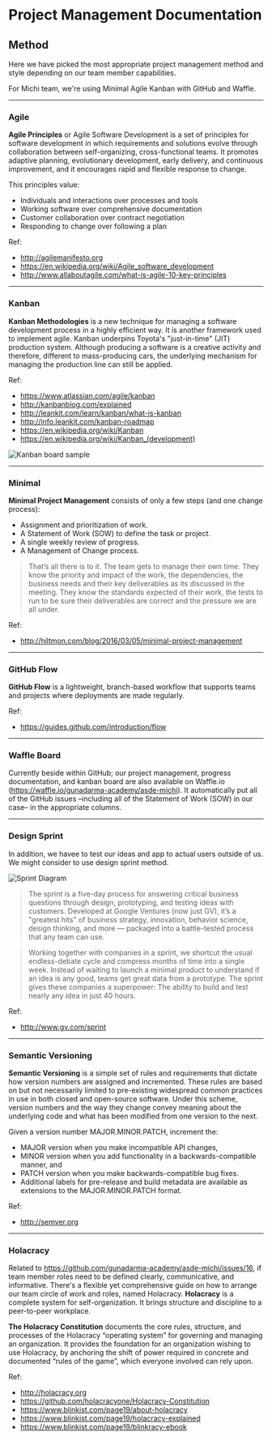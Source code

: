Project Management Documentation
================================

Method
------

Here we have picked the most appropriate project management method and style depending on our team member capabilities.

For Michi team, we're using Minimal Agile Kanban with GitHub and Waffle.

---

### Agile

**Agile Principles** or Agile Software Development is a set of principles for software development in which requirements and solutions evolve through collaboration between self-organizing, cross-functional teams. It promotes adaptive planning, evolutionary development, early delivery, and continuous improvement, and it encourages rapid and flexible response to change.

This principles value:
- Individuals and interactions over processes and tools
- Working software over comprehensive documentation
- Customer collaboration over contract negotiation
- Responding to change over following a plan

Ref:  
- http://agilemanifesto.org
- https://en.wikipedia.org/wiki/Agile_software_development
- http://www.allaboutagile.com/what-is-agile-10-key-principles

---

### Kanban

**Kanban Methodologies** is a new technique for managing a software development process in a highly efficient way. It is another framework used to implement agile. Kanban underpins Toyota's "just-in-time" (JIT) production system. Although producing a software is a creative activity and therefore, different to mass-producing cars, the underlying mechanism for managing the production line can still be applied.

Ref:  
- https://www.atlassian.com/agile/kanban
- http://kanbanblog.com/explained
- http://leankit.com/learn/kanban/what-is-kanban
- http://info.leankit.com/kanban-roadmap
- https://en.wikipedia.org/wiki/Kanban
- <https://en.wikipedia.org/wiki/Kanban_(development)>

![Kanban board sample](http://leankit.com/learn/wp-content/uploads/2015/11/kanban-board-e60650d1-1.jpg)

---

### Minimal

**Minimal Project Management** consists of only a few steps (and one change process):

- Assignment and prioritization of work.
- A Statement of Work (SOW) to define the task or project.
- A single weekly review of progress.
- A Management of Change process.

> That’s all there is to it. The team gets to manage their own time. They know the priority and impact of the work, the dependencies, the business needs and their key deliverables as its discussed in the meeting. They know the standards expected of their work, the tests to run to be sure their deliverables are correct and the pressure we are all under.

Ref:  
- http://hiltmon.com/blog/2016/03/05/minimal-project-management

---

### GitHub Flow

**GitHub Flow** is a lightweight, branch-based workflow that supports teams and projects where deployments are made regularly.

Ref:  
- https://guides.github.com/introduction/flow

---

### Waffle Board

Currently beside within GitHub; our project management, progress documentation, and kanban board are also available on Waffle.io (https://waffle.io/gunadarma-academy/asde-michi). It automatically put all of the GitHub issues –including all of the Statement of Work (SOW) in our case– in the appropriate columns.

---

### Design Sprint

In addition, we havee to test our ideas and app to actual users outside of us. We might consider to use design sprint method.

![Sprint Diagram](http://www.gv.com/sprint/img/sprint-diagram.png)

> The sprint is a five-day process for answering critical business questions through design, prototyping, and testing ideas with customers. Developed at Google Ventures (now just GV), it’s a "greatest hits" of business strategy, innovation, behavior science, design thinking, and more — packaged into a battle-tested process that any team can use.

> Working together with companies in a sprint, we shortcut the usual endless-debate cycle and compress months of time into a single week. Instead of waiting to launch a minimal product to understand if an idea is any good, teams get great data from a prototype. The sprint gives these companies a superpower: The ability to build and test nearly any idea in just 40 hours.

Ref:  
- http://www.gv.com/sprint

---

### Semantic Versioning

**Semantic Versioning** is a simple set of rules and requirements that dictate how version numbers are assigned and incremented. These rules are based on but not necessarily limited to pre-existing widespread common practices in use in both closed and open-source software. Under this scheme, version numbers and the way they change convey meaning about the underlying code and what has been modified from one version to the next.

Given a version number MAJOR.MINOR.PATCH, increment the:
- MAJOR version when you make incompatible API changes,
- MINOR version when you add functionality in a backwards-compatible manner, and
- PATCH version when you make backwards-compatible bug fixes.
- Additional labels for pre-release and build metadata are available as extensions to the MAJOR.MINOR.PATCH format.

Ref:  
- http://semver.org

---

### Holacracy

Related to https://github.com/gunadarma-academy/asde-michi/issues/16, if team member roles need to be defined clearly, communicative, and informative. There's a flexible yet comprehensive guide on how to arrange our team circle of work and roles, named Holacracy. **Holacracy** is a complete system for self-organization. It brings structure and discipline to a peer-to-peer workplace.

**The Holacracy Constitution** documents the core rules, structure, and processes of the Holacracy “operating system” for governing and managing an organization. It provides the foundation for an organization wishing to use Holacracy, by anchoring the shift of power required in concrete and documented “rules of the game”, which everyone involved can rely upon.

Ref:  
- http://holacracy.org
- https://github.com/holacracyone/Holacracy-Constitution
- https://www.blinkist.com/page19/about-holacracy
- https://www.blinkist.com/page19/holacracy-explained
- https://www.blinkist.com/page19/blinkracy-ebook
